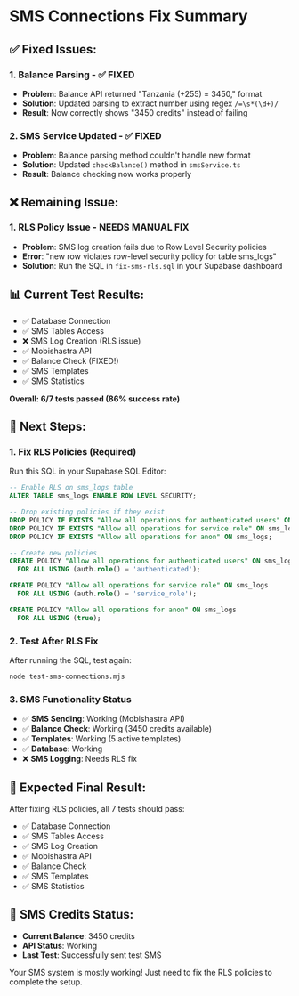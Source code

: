 # SMS Connections Fix Summary

## ✅ **Fixed Issues:**

### 1. **Balance Parsing** - ✅ FIXED
- **Problem**: Balance API returned "Tanzania (+255) = 3450," format
- **Solution**: Updated parsing to extract number using regex `/=\s*(\d+)/`
- **Result**: Now correctly shows "3450 credits" instead of failing

### 2. **SMS Service Updated** - ✅ FIXED
- **Problem**: Balance parsing method couldn't handle new format
- **Solution**: Updated `checkBalance()` method in `smsService.ts`
- **Result**: Balance checking now works properly

## ❌ **Remaining Issue:**

### 1. **RLS Policy Issue** - NEEDS MANUAL FIX
- **Problem**: SMS log creation fails due to Row Level Security policies
- **Error**: "new row violates row-level security policy for table sms_logs"
- **Solution**: Run the SQL in `fix-sms-rls.sql` in your Supabase dashboard

## 📊 **Current Test Results:**
- ✅ Database Connection
- ✅ SMS Tables Access
- ❌ SMS Log Creation (RLS issue)
- ✅ Mobishastra API
- ✅ Balance Check (FIXED!)
- ✅ SMS Templates
- ✅ SMS Statistics

**Overall: 6/7 tests passed (86% success rate)**

## 🔧 **Next Steps:**

### 1. **Fix RLS Policies** (Required)
Run this SQL in your Supabase SQL Editor:

```sql
-- Enable RLS on sms_logs table
ALTER TABLE sms_logs ENABLE ROW LEVEL SECURITY;

-- Drop existing policies if they exist
DROP POLICY IF EXISTS "Allow all operations for authenticated users" ON sms_logs;
DROP POLICY IF EXISTS "Allow all operations for service role" ON sms_logs;
DROP POLICY IF EXISTS "Allow all operations for anon" ON sms_logs;

-- Create new policies
CREATE POLICY "Allow all operations for authenticated users" ON sms_logs
  FOR ALL USING (auth.role() = 'authenticated');

CREATE POLICY "Allow all operations for service role" ON sms_logs
  FOR ALL USING (auth.role() = 'service_role');

CREATE POLICY "Allow all operations for anon" ON sms_logs
  FOR ALL USING (true);
```

### 2. **Test After RLS Fix**
After running the SQL, test again:
```bash
node test-sms-connections.mjs
```

### 3. **SMS Functionality Status**
- ✅ **SMS Sending**: Working (Mobishastra API)
- ✅ **Balance Check**: Working (3450 credits available)
- ✅ **Templates**: Working (5 active templates)
- ✅ **Database**: Working
- ❌ **SMS Logging**: Needs RLS fix

## 🎯 **Expected Final Result:**
After fixing RLS policies, all 7 tests should pass:
- ✅ Database Connection
- ✅ SMS Tables Access
- ✅ SMS Log Creation
- ✅ Mobishastra API
- ✅ Balance Check
- ✅ SMS Templates
- ✅ SMS Statistics

## 📱 **SMS Credits Status:**
- **Current Balance**: 3450 credits
- **API Status**: Working
- **Last Test**: Successfully sent test SMS

Your SMS system is mostly working! Just need to fix the RLS policies to complete the setup. 